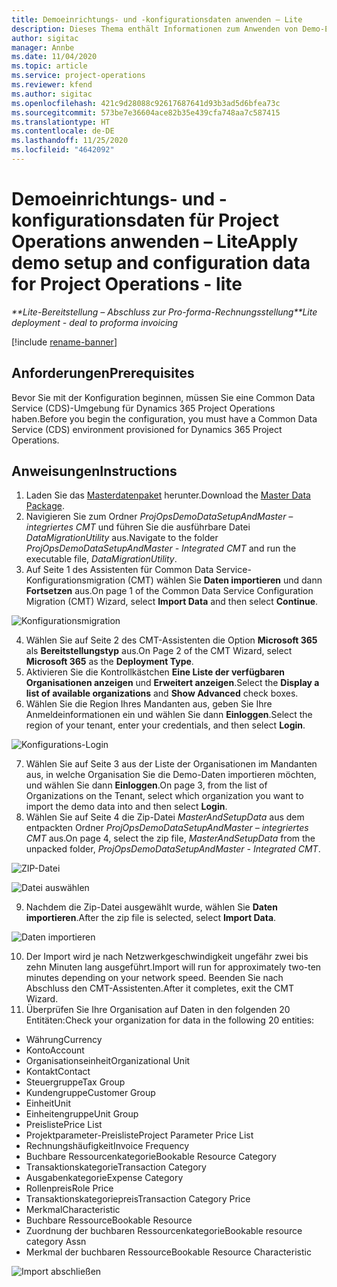 ```yaml
---
title: Demoeinrichtungs- und -konfigurationsdaten anwenden – Lite
description: Dieses Thema enthält Informationen zum Anwenden von Demo-Einrichtungs- und Konfigurationsdaten für Project Operations.
author: sigitac
manager: Annbe
ms.date: 11/04/2020
ms.topic: article
ms.service: project-operations
ms.reviewer: kfend
ms.author: sigitac
ms.openlocfilehash: 421c9d28088c92617687641d93b3ad5d6bfea73c
ms.sourcegitcommit: 573be7e36604ace82b35e439cfa748aa7c587415
ms.translationtype: HT
ms.contentlocale: de-DE
ms.lasthandoff: 11/25/2020
ms.locfileid: "4642092"
---
```

# <a name="apply-demo-setup-and-configuration-data-for-project-operations---lite"></a><span data-ttu-id="06d0c-103">Demoeinrichtungs- und -konfigurationsdaten für Project Operations anwenden – Lite</span><span class="sxs-lookup"><span data-stu-id="06d0c-103">Apply demo setup and configuration data for Project Operations - lite</span></span> 

<span data-ttu-id="06d0c-104">_\*\*Lite-Bereitstellung – Abschluss zur Pro-forma-Rechnungsstellung_</span><span class="sxs-lookup"><span data-stu-id="06d0c-104">_\*\*Lite deployment - deal to proforma invoicing_</span></span>

[!include [rename-banner](~/includes/cc-data-platform-banner.md)]

## <a name="prerequisites"></a><span data-ttu-id="06d0c-105">Anforderungen</span><span class="sxs-lookup"><span data-stu-id="06d0c-105">Prerequisites</span></span>

<span data-ttu-id="06d0c-106">Bevor Sie mit der Konfiguration beginnen, müssen Sie eine Common Data Service (CDS)-Umgebung für Dynamics 365 Project Operations haben.</span><span class="sxs-lookup"><span data-stu-id="06d0c-106">Before you begin the configuration, you must have a Common Data Service (CDS) environment provisioned for Dynamics 365 Project Operations.</span></span>


## <a name="instructions"></a><span data-ttu-id="06d0c-107">Anweisungen</span><span class="sxs-lookup"><span data-stu-id="06d0c-107">Instructions</span></span>

1. <span data-ttu-id="06d0c-108">Laden Sie das [Masterdatenpaket](https://download.microsoft.com/download/3/4/1/341bf279-a64f-4baa-af31-ce624859b518/ProjOpsSampleSetupData%20-%20CE%20only%20CMT.zip) herunter.</span><span class="sxs-lookup"><span data-stu-id="06d0c-108">Download the [Master Data Package](https://download.microsoft.com/download/3/4/1/341bf279-a64f-4baa-af31-ce624859b518/ProjOpsSampleSetupData%20-%20CE%20only%20CMT.zip).</span></span> 
2. <span data-ttu-id="06d0c-109">Navigieren Sie zum Ordner *ProjOpsDemoDataSetupAndMaster – integriertes CMT* und führen Sie die ausführbare Datei *DataMigrationUtility* aus.</span><span class="sxs-lookup"><span data-stu-id="06d0c-109">Navigate to the folder *ProjOpsDemoDataSetupAndMaster - Integrated CMT* and run the executable file, *DataMigrationUtility*.</span></span>
3. <span data-ttu-id="06d0c-110">Auf Seite 1 des Assistenten für Common Data Service-Konfigurationsmigration (CMT) wählen Sie **Daten importieren** und dann **Fortsetzen** aus.</span><span class="sxs-lookup"><span data-stu-id="06d0c-110">On page 1 of the Common Data Service Configuration Migration (CMT) Wizard, select **Import Data** and then select **Continue**.</span></span>

![Konfigurationsmigration](./media/1ConfigurationMigration.png)

4. <span data-ttu-id="06d0c-112">Wählen Sie auf Seite 2 des CMT-Assistenten die Option **Microsoft 365** als **Bereitstellungstyp** aus.</span><span class="sxs-lookup"><span data-stu-id="06d0c-112">On Page 2 of the CMT Wizard, select **Microsoft 365** as the **Deployment Type**.</span></span>
5. <span data-ttu-id="06d0c-113">Aktivieren Sie die Kontrollkästchen **Eine Liste der verfügbaren Organisationen anzeigen** und **Erweitert anzeigen**.</span><span class="sxs-lookup"><span data-stu-id="06d0c-113">Select the **Display a list of available organizations** and **Show Advanced** check boxes.</span></span>
6. <span data-ttu-id="06d0c-114">Wählen Sie die Region Ihres Mandanten aus, geben Sie Ihre Anmeldeinformationen ein und wählen Sie dann **Einloggen**.</span><span class="sxs-lookup"><span data-stu-id="06d0c-114">Select the region of your tenant, enter your credentials, and then select **Login**.</span></span>

![Konfigurations-Login](./media/2ConfigurationSignin.png)

7. <span data-ttu-id="06d0c-116">Wählen Sie auf Seite 3 aus der Liste der Organisationen im Mandanten aus, in welche Organisation Sie die Demo-Daten importieren möchten, und wählen Sie dann **Einloggen**.</span><span class="sxs-lookup"><span data-stu-id="06d0c-116">On page 3, from the list of Organizations on the Tenant, select which organization you want to import the demo data into and then select **Login**.</span></span>
8. <span data-ttu-id="06d0c-117">Wählen Sie auf Seite 4 die Zip-Datei *MasterAndSetupData* aus dem entpackten Ordner *ProjOpsDemoDataSetupAndMaster – integriertes CMT* aus.</span><span class="sxs-lookup"><span data-stu-id="06d0c-117">On page 4, select the zip file, *MasterAndSetupData* from the unpacked folder, *ProjOpsDemoDataSetupAndMaster - Integrated CMT*.</span></span>

![ZIP-Datei](./media/3ZipFile.png)

![Datei auswählen](./media/4SelectAFile.png)

9. <span data-ttu-id="06d0c-120">Nachdem die Zip-Datei ausgewählt wurde, wählen Sie **Daten importieren**.</span><span class="sxs-lookup"><span data-stu-id="06d0c-120">After the zip file is selected, select **Import Data**.</span></span>

![Daten importieren](./media/5ImportData.png)

10. <span data-ttu-id="06d0c-122">Der Import wird je nach Netzwerkgeschwindigkeit ungefähr zwei bis zehn Minuten lang ausgeführt.</span><span class="sxs-lookup"><span data-stu-id="06d0c-122">Import will run for approximately two-ten minutes depending on your network speed.</span></span> <span data-ttu-id="06d0c-123">Beenden Sie nach Abschluss den CMT-Assistenten.</span><span class="sxs-lookup"><span data-stu-id="06d0c-123">After it completes, exit the CMT Wizard.</span></span> 
11. <span data-ttu-id="06d0c-124">Überprüfen Sie Ihre Organisation auf Daten in den folgenden 20 Entitäten:</span><span class="sxs-lookup"><span data-stu-id="06d0c-124">Check your organization for data in the following 20 entities:</span></span>

-   <span data-ttu-id="06d0c-125">Währung</span><span class="sxs-lookup"><span data-stu-id="06d0c-125">Currency</span></span>
-   <span data-ttu-id="06d0c-126">Konto</span><span class="sxs-lookup"><span data-stu-id="06d0c-126">Account</span></span>
-   <span data-ttu-id="06d0c-127">Organisationseinheit</span><span class="sxs-lookup"><span data-stu-id="06d0c-127">Organizational Unit</span></span>
-   <span data-ttu-id="06d0c-128">Kontakt</span><span class="sxs-lookup"><span data-stu-id="06d0c-128">Contact</span></span>
-   <span data-ttu-id="06d0c-129">Steuergruppe</span><span class="sxs-lookup"><span data-stu-id="06d0c-129">Tax Group</span></span>
-   <span data-ttu-id="06d0c-130">Kundengruppe</span><span class="sxs-lookup"><span data-stu-id="06d0c-130">Customer Group</span></span>
-   <span data-ttu-id="06d0c-131">Einheit</span><span class="sxs-lookup"><span data-stu-id="06d0c-131">Unit</span></span>
-   <span data-ttu-id="06d0c-132">Einheitengruppe</span><span class="sxs-lookup"><span data-stu-id="06d0c-132">Unit Group</span></span>
-   <span data-ttu-id="06d0c-133">Preisliste</span><span class="sxs-lookup"><span data-stu-id="06d0c-133">Price List</span></span>
-   <span data-ttu-id="06d0c-134">Projektparameter-Preisliste</span><span class="sxs-lookup"><span data-stu-id="06d0c-134">Project Parameter Price List</span></span> 
-   <span data-ttu-id="06d0c-135">Rechnungshäufigkeit</span><span class="sxs-lookup"><span data-stu-id="06d0c-135">Invoice Frequency</span></span>
-   <span data-ttu-id="06d0c-136">Buchbare Ressourcenkategorie</span><span class="sxs-lookup"><span data-stu-id="06d0c-136">Bookable Resource Category</span></span>
-   <span data-ttu-id="06d0c-137">Transaktionskategorie</span><span class="sxs-lookup"><span data-stu-id="06d0c-137">Transaction Category</span></span>
-   <span data-ttu-id="06d0c-138">Ausgabenkategorie</span><span class="sxs-lookup"><span data-stu-id="06d0c-138">Expense Category</span></span>
-   <span data-ttu-id="06d0c-139">Rollenpreis</span><span class="sxs-lookup"><span data-stu-id="06d0c-139">Role Price</span></span>
-   <span data-ttu-id="06d0c-140">Transaktionskategoriepreis</span><span class="sxs-lookup"><span data-stu-id="06d0c-140">Transaction Category Price</span></span>
-   <span data-ttu-id="06d0c-141">Merkmal</span><span class="sxs-lookup"><span data-stu-id="06d0c-141">Characteristic</span></span>
-   <span data-ttu-id="06d0c-142">Buchbare Ressource</span><span class="sxs-lookup"><span data-stu-id="06d0c-142">Bookable Resource</span></span>
-   <span data-ttu-id="06d0c-143">Zuordnung der buchbaren Ressourcenkategorie</span><span class="sxs-lookup"><span data-stu-id="06d0c-143">Bookable resource category Assn</span></span>
-   <span data-ttu-id="06d0c-144">Merkmal der buchbaren Ressource</span><span class="sxs-lookup"><span data-stu-id="06d0c-144">Bookable Resource Characteristic</span></span>

![Import abschließen](./media/6CompleteImport.png)
